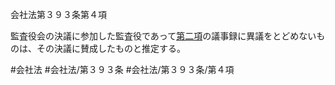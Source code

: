 会社法第３９３条第４項

監査役会の決議に参加した監査役であって[第二項](会社法＿＿＿＿第３９３条第２項)の議事録に異議をとどめないものは、その決議に賛成したものと推定する。

#会社法
#会社法/第３９３条
#会社法/第３９３条/第４項

